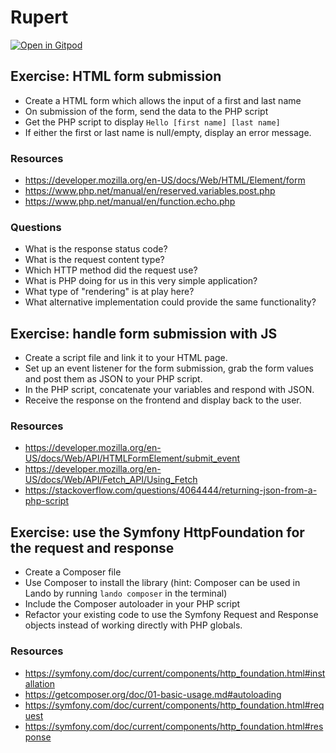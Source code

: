 # Rupert

[![Open in Gitpod](https://gitpod.io/button/open-in-gitpod.svg)](https://gitpod.io/#https://github.com/agilecollective/rupert)

## Exercise: HTML form submission

- Create a HTML form which allows the input of a first and last name
- On submission of the form, send the data to the PHP script
- Get the PHP script to display `Hello [first name] [last name]`
- If either the first or last name is null/empty, display an error message.

### Resources
- https://developer.mozilla.org/en-US/docs/Web/HTML/Element/form
- https://www.php.net/manual/en/reserved.variables.post.php
- https://www.php.net/manual/en/function.echo.php

### Questions
- What is the response status code?
- What is the request content type?
- Which HTTP method did the request use?
- What is PHP doing for us in this very simple application?
- What type of "rendering" is at play here?
- What alternative implementation could provide the same functionality?

## Exercise: handle form submission with JS

- Create a script file and link it to your HTML page.
- Set up an event listener for the form submission, grab the form values and post them as JSON to your PHP script.
- In the PHP script, concatenate your variables and respond with JSON.
- Receive the response on the frontend and display back to the user.

### Resources
- https://developer.mozilla.org/en-US/docs/Web/API/HTMLFormElement/submit_event
- https://developer.mozilla.org/en-US/docs/Web/API/Fetch_API/Using_Fetch
- https://stackoverflow.com/questions/4064444/returning-json-from-a-php-script

## Exercise: use the Symfony HttpFoundation for the request and response

- Create a Composer file
- Use Composer to install the library (hint: Composer can be used in Lando by running `lando composer` in the terminal)
- Include the Composer autoloader in your PHP script
- Refactor your existing code to use the Symfony Request and Response objects instead of working directly with PHP globals.

### Resources

- https://symfony.com/doc/current/components/http_foundation.html#installation
- https://getcomposer.org/doc/01-basic-usage.md#autoloading
- https://symfony.com/doc/current/components/http_foundation.html#request
- https://symfony.com/doc/current/components/http_foundation.html#response

